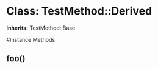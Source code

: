 # Class: TestMethod::Derived
**Inherits:** TestMethod::Base
    




#Instance Methods
## foo() [](#method-i-foo)

